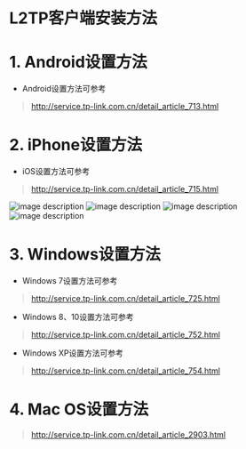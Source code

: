 # L2TP客户端安装方法

# 1. Android设置方法 
- Android设置方法可参考 
> http://service.tp-link.com.cn/detail_article_713.html        

# 2. iPhone设置方法 
- iOS设置方法可参考 
> http://service.tp-link.com.cn/detail_article_715.html

![image description](i1.png)
![image description](i1.1.png)
![image description](i2.png)
![image description](i2.2.png)

# 3. Windows设置方法
- Windows 7设置方法可参考 
> http://service.tp-link.com.cn/detail_article_725.html

- Windows 8、10设置方法可参考
> http://service.tp-link.com.cn/detail_article_752.html

- Windows XP设置方法可参考
> http://service.tp-link.com.cn/detail_article_754.html

# 4. Mac OS设置方法
> http://service.tp-link.com.cn/detail_article_2903.html